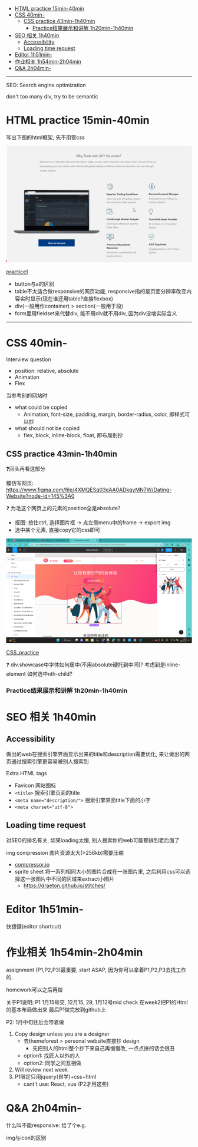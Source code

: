 - [HTML practice 15min-40min](#html-practice-15min-40min)
- [CSS 40min-](#css-40min-)
  - [CSS practice 43min-1h40min](#css-practice-43min-1h40min)
    - [Practice结果展示和讲解 1h20min-1h40min](#practice结果展示和讲解-1h20min-1h40min)
- [SEO 相关 1h40min](#seo-相关-1h40min)
  - [Accessibility](#accessibility)
  - [Loading time request](#loading-time-request)
- [Editor 1h51min-](#editor-1h51min-)
- [作业相关 1h54min-2h04min](#作业相关-1h54min-2h04min)
- [Q\&A 2h04min-](#qa-2h04min-)


---

SEO: Search engine optimization

don't too many div, try to be semantic

# HTML practice 15min-40min

写出下图的html框架, 先不用管css

![](../Src_md/html_prac.png)

[practice1](./index.html)

+ button与a的区别
+ table不太适合做responsive的网页功能, responsive指的是页面分辨率改变内容实时显示(现在谁还用table?直接flexbox)
+ div(一般用作container) > section(一般用于段)
+ form里用fieldset来代替div, 能不用div就不用div, 因为div没啥实际含义

---

# CSS 40min-

Interview question
+ position: relative, absolute
+ Animation
+ Flex

当参考别的网站时
+ what could be copied
  + Animation, font-size, padding, margin, border-radius, color, 即样式可以抄
+ what should not be copied
  + flex, block, inline-block, float, 即布局别抄

## CSS practice 43min-1h40min
:question:回头再看这部分

模仿写网页:
https://www.figma.com/file/4XMQESq03eAA0ADkgyMN7W/Dating-Website?node-id=145%3A0

:question: 为毛这个网页上的元素的position全是absolute?

+ 抠图: 按住ctrl, 选择图片框 -> 点左侧menu中的frame -> export img
+ 选中某个元素, 直接copy它的css即可

![](../Src_md/pick_img.png)

[CSS_practice](./index2.html)

:question: div.showcase中<a>字体如何居中(不用absolute硬托到中间)? 考虑到<a>是inline-element
如何选中nth-child?

### Practice结果展示和讲解 1h20min-1h40min


# SEO 相关 1h40min

## Accessibility
做出的web在搜索引擎界面显示出来的title和description需要优化, 来让做出的网页通过搜索引擎更容易被别人搜索到

Extra HTML tags
+ Favicon 网站图标
+ `<title>` 搜索引擎页面的title
+ `<meta name="description/">` 搜索引擎界面title下面的小字
+  `<meta charset="utf-8">`

## Loading time request

对SEO的排名有关, 如果loading太慢, 别人搜索你的web可能都排到老后面了

img compression
图片资源太大(>256kb)需要压缩
+ [compressor.io](https://compressor.io/)
+ sprite sheet
  将一系列相同大小的图片合成在一张图片里, 之后利用css可以选择这一张图片中不同的区域来extract小图片
  + https://draeton.github.io/stitches/


# Editor 1h51min-

快捷键(editor shortcut) 


# 作业相关 1h54min-2h04min
assignment (P1,P2,P3)最重要, start ASAP, 因为你可以拿着P1,P2,P3去找工作的.

homework可以之后再做

关于P1说明: P1 1月15号交, 12月15, 29, 1月12号mid check
在week2把P1的Html的基本布局做出来
最后P1做完放到github上

P2: 1月中旬往后会带着做

1. Copy design unless you are a designer
   + 去themeforest > personal website直接抄 design
     + 先把别人的html整个抄下来自己再慢慢改, 一点点拼的话会很丑 
   + option1: 找匠人以外的人
   + option2: 同学之间互相做
2. Will review next week
3. P1限定只用jquery(自学)+css+html
   + cant't use: React, vue (P2才用这些)


# Q&A 2h04min-

什么叫不能responsive: 给了个e.g.



img与icon的区别


